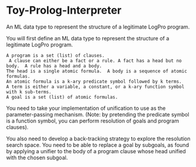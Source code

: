 # Toy-Prolog-Interpreter
An ML data type to represent the structure of a legitimate LogPro program.

You will first define an ML data type to represent the structure of a legitimate LogPro program.

    A program is a set (list) of clauses. 
     A clause can either be a fact or a rule. A fact has a head but no body.  A rule has a head and a body.  
    The head is a single atomic formula.  A body is a sequence of atomic formulas.
    An atomic formula is a k-ary predicate symbol followed by k terms.
    A term is either a variable, a constant, or a k-ary function symbol with k sub-terms.
    A goal is a set (list) of atomic formulas.

You need to take your implementation of unification to use as the parameter-passing mechanism. (Note: by pretending the predicate symbol is a function symbol, you can perform resolution of goals and program clauses).

You also need to develop a back-tracking strategy to explore the resolution search space.   You need to be able to replace a goal by subgoals, as found by applying a unifier to the body of a program clause whose head unified with the chosen subgoal.
